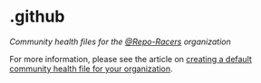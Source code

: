 # .github

*Community health files for the [@Repo-Racers](https://github.com/repo-racers) organization*

For more information, please see the article on [creating a default community health file for your organization](https://help.github.com/en/articles/creating-a-default-community-health-file-for-your-organization).
